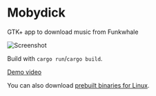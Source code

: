 # Mobydick

GTK+ app to download music from Funkwhale

![Screenshot](https://raw.githubusercontent.com/BaptisteGelez/mobydick/master/screen-main.png)

Build with `cargo run`/`cargo build`.

[Demo video](https://soc.punktrash.club/media/1dd5ab53-e356-4c7e-a3b1-5d9a9ce0d453/Peek%2013-02-2019%2017-51.webm)

You can also download [prebuilt binaries for Linux](https://github.com/BaptisteGelez/mobydick/releases/tag/v0.1.0).
